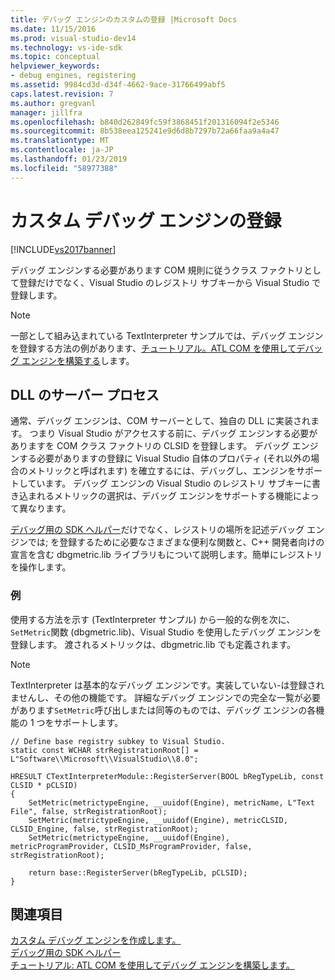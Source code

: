 ```yaml
---
title: デバッグ エンジンのカスタムの登録 |Microsoft Docs
ms.date: 11/15/2016
ms.prod: visual-studio-dev14
ms.technology: vs-ide-sdk
ms.topic: conceptual
helpviewer_keywords:
- debug engines, registering
ms.assetid: 9984cd3d-d34f-4662-9ace-31766499abf5
caps.latest.revision: 7
ms.author: gregvanl
manager: jillfra
ms.openlocfilehash: b840d262849fc59f3868451f201316094f2e5346
ms.sourcegitcommit: 8b538eea125241e9d6d8b7297b72a66faa9a4a47
ms.translationtype: MT
ms.contentlocale: ja-JP
ms.lasthandoff: 01/23/2019
ms.locfileid: "58977388"
---
```

# <a name="registering-a-custom-debug-engine"></a>カスタム デバッグ エンジンの登録
[!INCLUDE[vs2017banner](../../includes/vs2017banner.md)]

デバッグ エンジンする必要があります COM 規則に従うクラス ファクトリとして登録だけでなく、Visual Studio のレジストリ サブキーから Visual Studio で登録します。  
  
> [!NOTE]
>  一部として組み込まれている TextInterpreter サンプルでは、デバッグ エンジンを登録する方法の例があります、[チュートリアル。ATL COM を使用してデバッグ エンジンを構築する](http://msdn.microsoft.com/9097b71e-1fe7-48f7-bc00-009e25940c24)します。  
  
## <a name="dll-server-process"></a>DLL のサーバー プロセス  
 通常、デバッグ エンジンは、COM サーバーとして、独自の DLL に実装されます。 つまり Visual Studio がアクセスする前に、デバッグ エンジンする必要がありますを COM クラス ファクトリの CLSID を登録します。 デバッグ エンジンする必要がありますの登録に Visual Studio 自体のプロパティ (それ以外の場合のメトリックと呼ばれます) を確立するには、デバッグし、エンジンをサポートしています。 デバッグ エンジンの Visual Studio のレジストリ サブキーに書き込まれるメトリックの選択は、デバッグ エンジンをサポートする機能によって異なります。  
  
 [デバッグ用の SDK ヘルパー](../../extensibility/debugger/reference/sdk-helpers-for-debugging.md)だけでなく、レジストリの場所を記述デバッグ エンジンでは; を登録するために必要なさまざまな便利な関数と、C++ 開発者向けの宣言を含む dbgmetric.lib ライブラリもについて説明します。簡単にレジストリを操作します。  
  
### <a name="example"></a>例  
 使用する方法を示す (TextInterpreter サンプル) から一般的な例を次に、`SetMetric`関数 (dbgmetric.lib)、Visual Studio を使用したデバッグ エンジンを登録します。 渡されるメトリックは、dbgmetric.lib でも定義されます。  
  
> [!NOTE]
>  TextInterpreter は基本的なデバッグ エンジンです。実装していない-は登録されませんし、その他の機能です。 詳細なデバッグ エンジンでの完全な一覧が必要があります`SetMetric`呼び出しまたは同等のものでは、デバッグ エンジンの各機能の 1 つをサポートします。  
  
```  
// Define base registry subkey to Visual Studio.  
static const WCHAR strRegistrationRoot[] = L"Software\\Microsoft\\VisualStudio\\8.0";  
  
HRESULT CTextInterpreterModule::RegisterServer(BOOL bRegTypeLib, const CLSID * pCLSID)  
{  
    SetMetric(metrictypeEngine, __uuidof(Engine), metricName, L"Text File", false, strRegistrationRoot);  
    SetMetric(metrictypeEngine, __uuidof(Engine), metricCLSID, CLSID_Engine, false, strRegistrationRoot);  
    SetMetric(metrictypeEngine, __uuidof(Engine), metricProgramProvider, CLSID_MsProgramProvider, false, strRegistrationRoot);  
  
    return base::RegisterServer(bRegTypeLib, pCLSID);  
}  
```  
  
## <a name="see-also"></a>関連項目  
 [カスタム デバッグ エンジンを作成します。](../../extensibility/debugger/creating-a-custom-debug-engine.md)   
 [デバッグ用の SDK ヘルパー](../../extensibility/debugger/reference/sdk-helpers-for-debugging.md)   
 [チュートリアル: ATL COM を使用してデバッグ エンジンを構築します。](http://msdn.microsoft.com/9097b71e-1fe7-48f7-bc00-009e25940c24)
